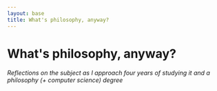 ```yaml
---
layout: base
title: What's philosophy, anyway?
---
```

# What's philosophy, anyway?
###### _Reflections on the subject as I approach four years of studying it and a philosophy (+ computer science) degree_ 


